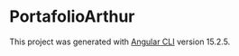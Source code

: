 # PortafolioArthur

This project was generated with [Angular CLI](https://github.com/angular/angular-cli) version 15.2.5.

